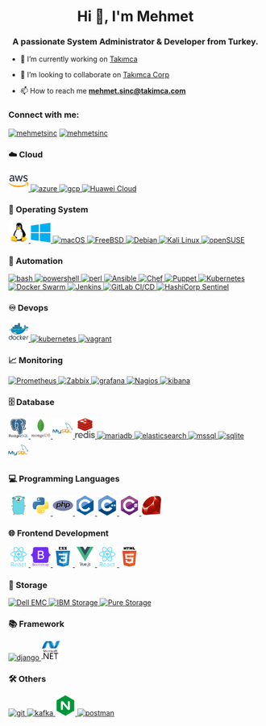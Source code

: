 <h1 align="center">Hi 👋, I'm Mehmet</h1>
<h3 align="center">A passionate System Administrator & Developer from Turkey.</h3>

- 🔭 I’m currently working on [Takımca](takimca.com)

- 👯 I’m looking to collaborate on [Takımca Corp ](https://www.linkedin.com/company/takimca)

- 📫 How to reach me **mehmet.sinc@takimca.com**


<h3 align="left">Connect with me:</h3>
<p align="left">
    <a href="https://twitter.com/mehmetsinc" target="blank"><img align="center"
            src="https://raw.githubusercontent.com/rahuldkjain/github-profile-readme-generator/master/src/images/icons/Social/twitter.svg"
            alt="mehmetsinc" height="30" width="40" /></a>
    <a href="https://linkedin.com/in/mehmetsinc" target="blank"><img align="center"
            src="https://raw.githubusercontent.com/rahuldkjain/github-profile-readme-generator/master/src/images/icons/Social/linked-in-alt.svg"
            alt="mehmetsinc" height="30" width="40" /></a>
</p>



<h3 align="left">☁️ Cloud</h3>
<p align="left"> 
    <a href="https://aws.amazon.com" target="_blank" rel="noreferrer"> <img
            src="https://raw.githubusercontent.com/devicons/devicon/master/icons/amazonwebservices/amazonwebservices-original-wordmark.svg"
            alt="aws" width="40" height="40" /> </a>
    <a href="https://azure.microsoft.com/en-in/" target="_blank" rel="noreferrer"> <img
            src="https://www.vectorlogo.zone/logos/microsoft_azure/microsoft_azure-icon.svg" alt="azure" width="40"
            height="40" /> </a>
    <a href="https://cloud.google.com" target="_blank" rel="noreferrer"> <img
                src="https://www.vectorlogo.zone/logos/google_cloud/google_cloud-icon.svg" alt="gcp" width="40"
                height="40" /> </a> 
    <a href="https://www.huaweicloud.com/" target="_blank" rel="noreferrer"> 
        <img src="https://www.vectorlogo.zone/logos/huawei/huawei-icon.svg" 
             alt="Huawei Cloud" width="40" height="40" /> 
    </a>
</p>


<h3 align="left">📀  Operating System</h3>
<p align="left"> 
<a href="https://www.linux.org/" target="_blank" rel="noreferrer"> 
        <img src="https://raw.githubusercontent.com/devicons/devicon/master/icons/linux/linux-original.svg" 
             alt="Linux" width="40" height="40" /> 
    </a>
    <a href="https://www.microsoft.com/en-us/windows" target="_blank" rel="noreferrer"> 
        <img src="https://raw.githubusercontent.com/devicons/devicon/master/icons/windows8/windows8-original.svg" 
             alt="Windows" width="40" height="40" /> 
    </a>
    <a href="https://www.apple.com/macos" target="_blank" rel="noreferrer"> 
        <img src="https://upload.wikimedia.org/wikipedia/commons/2/22/MacOS_logo_%282017%29.svg" 
             alt="macOS" width="40" height="40" /> 
    </a>
    <a href="https://www.freebsd.org/" target="_blank" rel="noreferrer"> 
        <img src="https://www.vectorlogo.zone/logos/freebsd/freebsd-icon.svg" 
             alt="FreeBSD" width="40" height="40" /> 
    </a>
    <a href="https://www.debian.org/" target="_blank" rel="noreferrer"> 
        <img src="https://upload.wikimedia.org/wikipedia/commons/4/4a/Debian-OpenLogo.svg" 
             alt="Debian" width="40" height="40" /> 
    </a>
    <a href="https://www.kali.org/" target="_blank" rel="noreferrer"> 
        <img src="https://upload.wikimedia.org/wikipedia/commons/2/2b/Kali-dragon-icon.svg" 
             alt="Kali Linux" width="40" height="40" /> 
    </a>
    <a href="https://www.opensuse.org/" target="_blank" rel="noreferrer"> 
        <img src="https://upload.wikimedia.org/wikipedia/commons/d/d0/OpenSUSE_Logo.svg" 
             alt="openSUSE" width="40" height="40" /> 
    </a>
</p>

<h3 align="left">🚀 Automation</h3>
<p align="left"> 
<a href="https://www.gnu.org/software/bash/" target="_blank" rel="noreferrer"> 
    <img src="https://www.vectorlogo.zone/logos/gnu_bash/gnu_bash-icon.svg" alt="bash" width="40" height="40" /> 
</a>
<a href="https://docs.microsoft.com/en-us/powershell/" target="_blank" rel="noreferrer"> 
    <img src="https://api.iconify.design/simple-icons:powershell.svg" alt="powershell" width="40" height="40" /> 
</a>
<a href="https://www.perl.org/" target="_blank" rel="noreferrer"> <img
            src="https://api.iconify.design/logos-perl.svg" alt="perl" width="40" height="40" /> </a>
<a href="https://www.ansible.com/" target="_blank" rel="noreferrer"> <img
            src="https://cdn.icon-icons.com/icons2/2389/PNG/512/ansible_logo_icon_145495.png"
            alt="Ansible" width="40" height="40" /> </a>
<a href="https://www.chef.io/" target="_blank" rel="noreferrer"> 
        <img src="https://www.vectorlogo.zone/logos/chefio/chefio-icon.svg" 
             alt="Chef" width="40" height="40" /> 
    </a>
    <a href="https://puppet.com/" target="_blank" rel="noreferrer"> 
        <img src="https://www.vectorlogo.zone/logos/puppet/puppet-icon.svg" 
             alt="Puppet" width="40" height="40" /> 
    </a>
    <a href="https://kubernetes.io/" target="_blank" rel="noreferrer"> 
        <img src="https://www.vectorlogo.zone/logos/kubernetes/kubernetes-icon.svg" 
             alt="Kubernetes" width="40" height="40" /> 
    </a>
    <a href="https://docs.docker.com/engine/swarm/" target="_blank" rel="noreferrer"> 
        <img src="https://www.vectorlogo.zone/logos/docker/docker-icon.svg" 
             alt="Docker Swarm" width="40" height="40" /> 
    </a>
    <a href="https://www.jenkins.io/" target="_blank" rel="noreferrer"> 
        <img src="https://www.vectorlogo.zone/logos/jenkins/jenkins-icon.svg" 
             alt="Jenkins" width="40" height="40" /> 
    </a>
    <a href="https://about.gitlab.com/stages-devops-lifecycle/continuous-integration/" target="_blank" rel="noreferrer"> 
        <img src="https://www.vectorlogo.zone/logos/gitlab/gitlab-icon.svg" 
             alt="GitLab CI/CD" width="40" height="40" /> 
    </a>
    <a href="https://www.hashicorp.com/products/sentinel" target="_blank" rel="noreferrer"> 
        <img src="https://www.vectorlogo.zone/logos/hashicorp/hashicorp-icon.svg" 
             alt="HashiCorp Sentinel" width="40" height="40" /> 
    </a>
</p>

<h3 align="left">♾️  Devops </h3>
<p align="left"> 
<a href="https://www.docker.com/" target="_blank" rel="noreferrer"> <img
            src="https://raw.githubusercontent.com/devicons/devicon/master/icons/docker/docker-original-wordmark.svg"
            alt="docker" width="40" height="40" /> </a>
<a href="https://kubernetes.io" target="_blank" rel="noreferrer"> <img
            src="https://www.vectorlogo.zone/logos/kubernetes/kubernetes-icon.svg" alt="kubernetes" width="40"
            height="40" /> </a>
<a href="https://www.vagrantup.com/" target="_blank" rel="noreferrer"> <img
            src="https://www.vectorlogo.zone/logos/vagrantup/vagrantup-icon.svg" alt="vagrant" width="40" height="40" />
    </a>
</p>

<h3 align="left">📈 Monitoring </h3>
<p align="left"> 
    <a href="https://prometheus.io/" target="_blank" rel="noreferrer"> 
        <img src="https://www.vectorlogo.zone/logos/prometheusio/prometheusio-icon.svg" 
             alt="Prometheus" width="40" height="40" /> 
    </a>
    <a href="https://www.zabbix.com/" target="_blank" rel="noreferrer"> 
        <img src="https://www.vectorlogo.zone/logos/zabbix/zabbix-icon.svg" 
             alt="Zabbix" width="40" height="40" /> 
    </a>
    <a href="https://grafana.com" target="_blank" rel="noreferrer"> <img
            src="https://www.vectorlogo.zone/logos/grafana/grafana-icon.svg" alt="grafana" width="40" height="40" />
    </a>
    <a href="https://www.nagios.org/" target="_blank" rel="noreferrer"> 
        <img src="https://www.vectorlogo.zone/logos/nagios/nagios-icon.svg" 
             alt="Nagios" width="40" height="40" /> 
    </a>
    <a href="https://www.elastic.co/kibana" target="_blank" rel="noreferrer"> <img
            src="https://www.vectorlogo.zone/logos/elasticco_kibana/elasticco_kibana-icon.svg" alt="kibana" width="40"
            height="40" /> </a>
</p>


<h3 align="left">🗄️ Database</h3>
<p align="left"> 
    <a href="https://www.postgresql.org" target="_blank" rel="noreferrer"> <img
                src="https://raw.githubusercontent.com/devicons/devicon/master/icons/postgresql/postgresql-original-wordmark.svg"
                alt="postgresql" width="40" height="40" /> </a>
    <a target="_blank" href="https://www.mongodb.com">
        <img src="https://raw.githubusercontent.com/devicons/devicon/master/icons/mongodb/mongodb-original-wordmark.svg" alt="mongodb" width="40" height="40" />
    </a>
    <a target="_blank" href="https://https://www.mysql.com/">
        <img src="https://raw.githubusercontent.com/devicons/devicon/master/icons/mysql/mysql-original-wordmark.svg" alt="mysql" width="40" height="40" />
    </a>
    <a target="_blank" href="https://redis.io/">
        <img src="https://raw.githubusercontent.com/devicons/devicon/master/icons/redis/redis-original-wordmark.svg" alt="redis" width="40" height="40" />
    </a>
    <a target="_blank" href="https://mariadb.org/">
        <img src="https://www.vectorlogo.zone/logos/mariadb/mariadb-icon.svg" alt="mariadb" width="40" height="40" />
    </a>
    <a target="_blank" href="https://www.elastic.co/elasticsearch">
        <img src="https://www.vectorlogo.zone/logos/elastic/elastic-icon.svg" alt="elasticsearch" width="40" height="40" />
    </a>
    <a target="_blank" href="https://www.microsoft.com/tr-tr/sql-server/">
        <img src="https://www.svgrepo.com/show/303229/microsoft-sql-server-logo.svg" alt="mssql" width="40" height="40" />
    </a>
    <a target="_blank" href="https://www.sqlite.org/">
        <img src="https://www.vectorlogo.zone/logos/sqlite/sqlite-icon.svg" alt="sqlite" width="40" height="40" />
    </a>
    <a href="https://www.mysql.com/" target="_blank" rel="noreferrer"> <img
                src="https://raw.githubusercontent.com/devicons/devicon/master/icons/mysql/mysql-original-wordmark.svg"
                alt="mysql" width="40" height="40" /> </a>
</p>

<h3 align="left">💻 Programming Languages</h3>
<p align="left"> 
    <a target="_blank" href="https://go.dev/" style="display: inline-block;"><img 
            src="https://raw.githubusercontent.com/devicons/devicon/master/icons/go/go-original.svg" alt="go" width="40" height="40" /></a>
    <a href="https://www.python.org" target="_blank" rel="noreferrer"> <img
            src="https://raw.githubusercontent.com/devicons/devicon/master/icons/python/python-original.svg"
            alt="python" width="40" height="40" /> </a>
    <a href="https://www.php.net" target="_blank" rel="noreferrer"> <img
                src="https://raw.githubusercontent.com/devicons/devicon/master/icons/php/php-original.svg" alt="php"
                width="40" height="40" /> </a>
    <a href="https://www.cprogramming.com/" target="_blank" rel="noreferrer"> <img
            src="https://raw.githubusercontent.com/devicons/devicon/master/icons/c/c-original.svg" alt="c" width="40"
            height="40" /> </a>
    <a href="https://www.w3schools.com/cpp/" target="_blank" rel="noreferrer"> <img
            src="https://raw.githubusercontent.com/devicons/devicon/master/icons/cplusplus/cplusplus-original.svg"
            alt="cplusplus" width="40" height="40" /> </a>
    <a href="https://www.w3schools.com/cs/" target="_blank" rel="noreferrer"> <img
            src="https://raw.githubusercontent.com/devicons/devicon/master/icons/csharp/csharp-original.svg"
            alt="csharp" width="40" height="40" /> </a>
    <a href="https://www.ruby-lang.org/en/" target="_blank" rel="noreferrer"> <img
            src="https://raw.githubusercontent.com/devicons/devicon/master/icons/ruby/ruby-original.svg" alt="ruby"
            width="40" height="40" /> </a>
    
</p>

<h3 align="left">🌐 Frontend Development </h3>
<p align="left"> 
    <a href="https://reactjs.org/" target="_blank" rel="noreferrer"><img 
            src="https://raw.githubusercontent.com/devicons/devicon/master/icons/react/react-original-wordmark.svg"
                alt="react" width="40" height="40" /> </a>
    <a href="https://getbootstrap.com" target="_blank" rel="noreferrer"> <img
            src="https://raw.githubusercontent.com/devicons/devicon/master/icons/bootstrap/bootstrap-plain-wordmark.svg"
            alt="bootstrap" width="40" height="40" /> </a>
    <a href="https://www.w3schools.com/css/" target="_blank" rel="noreferrer"> <img
            src="https://raw.githubusercontent.com/devicons/devicon/master/icons/css3/css3-original-wordmark.svg"
            alt="css3" width="40" height="40" /> </a>
    <a href="https://vuejs.org/" target="_blank" rel="noreferrer"> <img
                src="https://raw.githubusercontent.com/devicons/devicon/master/icons/vuejs/vuejs-original-wordmark.svg"
                alt="vuejs" width="40" height="40" /> </a>
    <a href="https://reactjs.org/" target="_blank" rel="noreferrer">
            <img src="https://raw.githubusercontent.com/devicons/devicon/master/icons/react/react-original-wordmark.svg"
                alt="react" width="40" height="40" /> </a>
    <a href="https://www.w3.org/html/" target="_blank" rel="noreferrer"> <img
            src="https://raw.githubusercontent.com/devicons/devicon/master/icons/html5/html5-original-wordmark.svg"
            alt="html5" width="40" height="40" /> </a>
</p>


<h3 align="left">💾 Storage </h3>
<p align="left"> 
    <a href="https://www.delltechnologies.com/en-us/storage.htm" target="_blank" rel="noreferrer"> 
        <img src="https://upload.wikimedia.org/wikipedia/commons/1/18/Dell_logo_2016.svg" 
            alt="Dell EMC" width="40" height="40" /> 
    </a>
    <a href="https://www.ibm.com/it-infrastructure/storage" target="_blank" rel="noreferrer"> 
        <img src="https://upload.wikimedia.org/wikipedia/commons/5/51/IBM_logo.svg" 
            alt="IBM Storage" width="40" height="40" /> 
    </a>
    <a href="https://www.purestorage.com/" target="_blank" rel="noreferrer"> 
        <img src="https://seekvectorlogo.com/wp-content/uploads/2019/04/pure-storage-vector-logo.png"  alt="Pure Storage" width="90" height="40" /> 
    </a>

</p>

<h3 align="left">📚 Framework</h3>
<p align="left"> 
    <a href="https://www.djangoproject.com/" target="_blank" rel="noreferrer"> <img
                src="https://user-images.githubusercontent.com/44093600/163901349-60225daa-5373-492c-8f98-4cce13108808.jpg" alt="django" width="40" height="40" /> </a>
    <a href="https://dotnet.microsoft.com/" target="_blank" rel="noreferrer"> <img
                src="https://raw.githubusercontent.com/devicons/devicon/master/icons/dot-net/dot-net-original-wordmark.svg"
                alt="dotnet" width="40" height="40" /> </a>
</p>


<h3 align="left">🛠️  Others</h3>     
<p align="left"> 
    <a href="https://git-scm.com/" target="_blank" rel="noreferrer"> <img
            src="https://www.vectorlogo.zone/logos/git-scm/git-scm-icon.svg" alt="git" width="40" height="40" /> </a>
    <a href="https://kafka.apache.org/" target="_blank" rel="noreferrer"> <img
                src="https://www.vectorlogo.zone/logos/apache_kafka/apache_kafka-icon.svg" alt="kafka" width="40"
                height="40" /> </a>
    <a href="https://www.nginx.com" target="_blank" rel="noreferprer"> <img
                src="https://raw.githubusercontent.com/devicons/devicon/master/icons/nginx/nginx-original.svg" alt="nginx"
                width="40" height="40" /> </a>
    <a href="https://postman.com" target="_blank" rel="noreferrer"> <img
                src="https://www.vectorlogo.zone/logos/getpostman/getpostman-icon.svg" alt="postman" width="40"
                height="40" /> </a>
</p>
